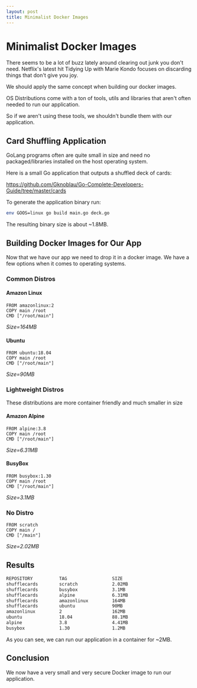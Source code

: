```yaml
---
layout: post
title: Minimalist Docker Images
---
```



# Minimalist Docker Images

There seems to be a lot of buzz lately around clearing out junk you don't need. Netflix's latest hit Tidying Up with Marie Kondo focuses on discarding things that don't give you joy.

We should apply the same concept when building our docker images.

OS Distributions come with a ton of tools, utils and libraries that aren't often needed to run our application. 

So if we aren't using these tools, we shouldn't bundle them with our application.

## Card Shuffling Application

GoLang programs often are quite small in size and need no packaged/libraries installed on the host operating system. 

Here is a small Go application that outputs a shuffled deck of cards:

https://github.com/Gknoblau/Go-Complete-Developers-Guide/tree/master/cards

To generate the application binary run:

```bash
env GOOS=linux go build main.go deck.go
```

The resulting binary size is about ~1.8MB.

## Building Docker Images for Our App

Now that we have our app we need to drop it in a docker image. We have a few options when it comes to operating systems.

### Common Distros


#### Amazon Linux

```shell
FROM amazonlinux:2
COPY main /root
CMD ["/root/main"]
```

*Size=164MB*

#### Ubuntu

```shell
FROM ubuntu:18.04
COPY main /root
CMD ["/root/main"]
```

*Size=90MB*

### Lightweight Distros

These distributions are more container friendly and much smaller in size

#### Amazon Alpine

```shell
FROM alpine:3.8
COPY main /root
CMD ["/root/main"]
```

*Size=6.31MB*

#### BusyBox

```shell
FROM busybox:1.30
COPY main /root
CMD ["/root/main"]
```

*Size=3.1MB*

### No Distro

```shell
FROM scratch
COPY main /
CMD ["/main"]
```

*Size=2.02MB*

## Results

```bash
REPOSITORY          TAG                 SIZE
shufflecards        scratch             2.02MB
shufflecards        busybox             3.1MB
shufflecards        alpine              6.31MB
shufflecards        amazonlinux         164MB
shufflecards        ubuntu              90MB
amazonlinux         2                   162MB
ubuntu              18.04               88.1MB
alpine              3.8                 4.41MB
busybox             1.30                1.2MB
```

As you can see, we can run our application in a container for ~2MB.

## Conclusion

We now have a very small and very secure Docker image to run our application. 
